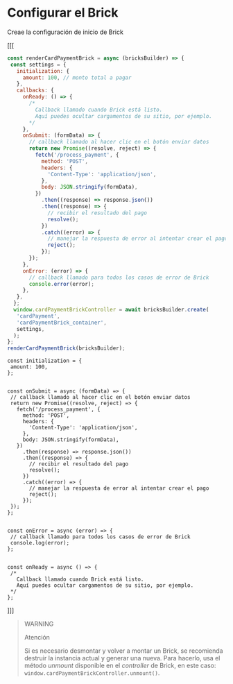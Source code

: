 # Configurar el Brick

Creae la configuración de inicio de Brick

[[[
```Javascript
const renderCardPaymentBrick = async (bricksBuilder) => {
 const settings = {
   initialization: {
     amount: 100, // monto total a pagar
   },
   callbacks: {
     onReady: () => {
       /*
         Callback llamado cuando Brick está listo.
         Aquí puedes ocultar cargamentos de su sitio, por ejemplo.
       */
     },
     onSubmit: (formData) => {
       // callback llamado al hacer clic en el botón enviar datos
       return new Promise((resolve, reject) => {
         fetch('/process_payment', {
           method: 'POST',
           headers: {
             'Content-Type': 'application/json',
           },
           body: JSON.stringify(formData),
         })
           .then((response) => response.json())
           .then((response) => {
             // recibir el resultado del pago
             resolve();
           })
           .catch((error) => {
             // manejar la respuesta de error al intentar crear el pago
             reject();
           });
       });
     },
     onError: (error) => {
       // callback llamado para todos los casos de error de Brick
       console.error(error);
     },
   },
  };
  window.cardPaymentBrickController = await bricksBuilder.create(
   'cardPayment',
   'cardPaymentBrick_container',
   settings,
  );  
};
renderCardPaymentBrick(bricksBuilder);
```
```react-jsx
const initialization = {
 amount: 100,
};


const onSubmit = async (formData) => {
 // callback llamado al hacer clic en el botón enviar datos
 return new Promise((resolve, reject) => {
   fetch('/process_payment', {
     method: 'POST',
     headers: {
       'Content-Type': 'application/json',
     },
     body: JSON.stringify(formData),
   })
     .then(response) => response.json())
     .then((response) => {
       // recibir el resultado del pago
       resolve();
     })
     .catch((error) => {
       // manejar la respuesta de error al intentar crear el pago
       reject();
     });
 });
};


const onError = async (error) => {
 // callback llamado para todos los casos de error de Brick
 console.log(error);
};


const onReady = async () => {
 /*
   Callback llamado cuando Brick está listo.
   Aquí puedes ocultar cargamentos de su sitio, por ejemplo.
 */
};
```
]]]

> WARNING
> 
> Atención
>
> Si es necesario desmontar y volver a montar un Brick, se recomienda destruir la instancia actual y generar una nueva. Para hacerlo, usa el método *unmount* disponible en el *controller* de Brick, en este caso: `window.cardPaymentBrickController.unmount()`.